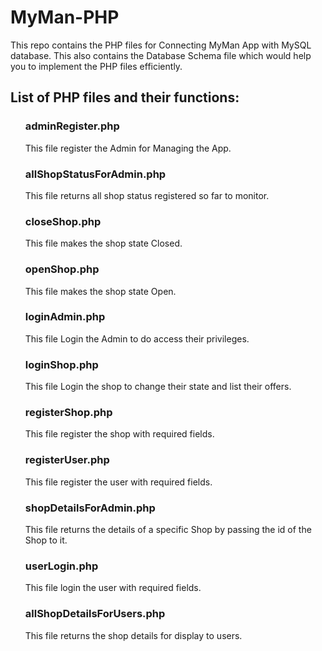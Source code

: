 # MyMan-PHP

This repo contains the PHP files for Connecting MyMan App with MySQL database. This also contains the Database Schema file which would help you to implement the PHP files efficiently.

## List of PHP files and their functions:

<ul>

### adminRegister.php 
  
  This file register the Admin for Managing the App.
  

### allShopStatusForAdmin.php 
  
  This file returns all shop status registered so far to monitor.
  
  
### closeShop.php 
  
  This file makes the shop state Closed.
  

### openShop.php 
  
  This file makes the shop state Open.  
  
  
### loginAdmin.php

  This file Login the Admin to do access their privileges.
  

### loginShop.php

  This file Login the shop to change their state and list their offers.
  
  
### registerShop.php
  
  This file register the shop with required fields.
  

### registerUser.php

  This file register the user with required fields.
  
  
### shopDetailsForAdmin.php

  This file returns the details of a specific Shop by passing the id of the Shop to it.
  
### userLogin.php

  This file login the user with required fields.

### allShopDetailsForUsers.php

  This file returns the shop details for display to users.  


</ul>
